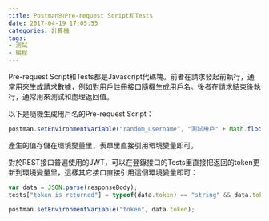 ```yaml
---
title: Postman的Pre-request Script和Tests
date: 2017-04-19 17:05:55
categories: 計算機
tags:
- 測試
- 編程
---
```

Pre-request Script和Tests都是Javascript代碼塊。前者在請求發起前執行，通常用來生成請求數據，例如對用戶註冊接口隨機生成用戶名。後者在請求結束後執行，通常用來測試和處理返回值。

以下是隨機生成用戶名的Pre-request Script：
```javascript
postman.setEnvironmentVariable("random_username", "測試用戶" + Math.floor(Math.random()*1000000));
```

產生的值存儲在環境變量里，表單里直接引用環境變量即可。

對於REST接口普遍使用的JWT，可以在登錄接口的Tests里直接把返回的token更新到環境變量里，這樣其它接口直接引用這個環境變量即可：
```javascript
var data = JSON.parse(responseBody);
tests["token is returned"] = typeof(data.token) == "string" && data.token.length > 0

postman.setEnvironmentVariable("token", data.token);
```

